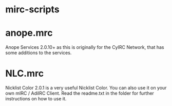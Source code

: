 # mirc-scripts

# anope.mrc

Anope Services 2.0.10+ as this is originally for the CyIRC Network, that has some additions to the services.

# NLC.mrc

Nicklist Color 2.0.1 is a very useful Nicklist Color. You can also use it on your own mIRC / AdiIRC Client. Read the readme.txt in the folder for further instructions on how to use it.
